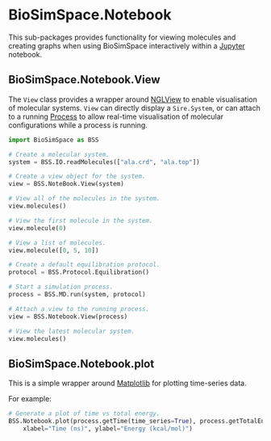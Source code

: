 # BioSimSpace.Notebook

This sub-packages provides functionality for viewing molecules and creating
graphs when using BioSimSpace interactively within a [Jupyter](http://jupyter.org)
notebook.

## BioSimSpace.Notebook.View

The `View` class provides a wrapper around [NGLView](https://github.com/arose/nglview)
to enable visualisation of molecular systems. `View` can directly display a `Sire.System`,
or can attach to a running [Process](../Process) to allow real-time visualisation
of molecular configurations while a process is running.

```python
import BioSimSpace as BSS

# Create a molecular system.
system = BSS.IO.readMolecules(["ala.crd", "ala.top"])

# Create a view object for the system.
view = BSS.NoteBook.View(system)

# View all of the molecules in the system.
view.molecules()

# View the first molecule in the system.
view.molecule(0)

# View a list of molecules.
view.molecule([0, 5, 10])

# Create a default equilibration protocol.
protocol = BSS.Protocol.Equilibration()

# Start a simulation process.
process = BSS.MD.run(system, protocol)

# Attach a view to the running process.
view = BSS.Notebook.View(process)

# View the latest molecular system.
view.molecules()
```

## BioSimSpace.Notebook.plot

This is a simple wrapper around [Matplotlib](https://matplotlib.org) for
plotting time-series data.

For example:

```python
# Generate a plot of time vs total energy.
BSS.Notebook.plot(process.getTime(time_series=True), process.getTotalEnergy(time_series=True),
    xlabel="Time (ns)", ylabel="Energy (kcal/mol)")
```
